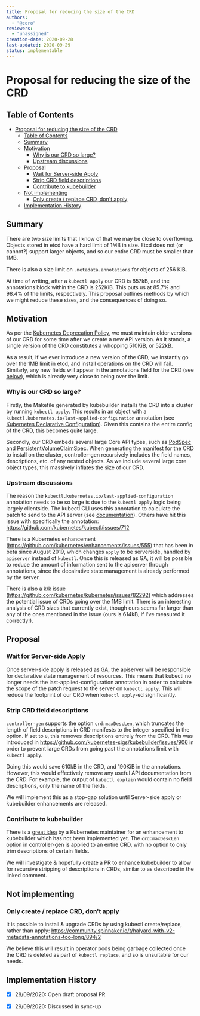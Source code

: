 ```yaml
---
title: Proposal for reducing the size of the CRD
authors:
  - "@coro"
reviewers:
  - "unassigned"
creation-date: 2020-09-28
last-updated: 2020-09-29
status: implementable
---
```


# Proposal for reducing the size of the CRD

## Table of Contents

<!--ts-->
   * [Proposal for reducing the size of the CRD](#proposal-for-reducing-the-size-of-the-crd)
      * [Table of Contents](#table-of-contents)
      * [Summary](#summary)
      * [Motivation](#motivation)
         * [Why is our CRD so large?](#why-is-our-crd-so-large)
         * [Upstream discussions](#upstream-discussions)
      * [Proposal](#proposal)
         * [Wait for Server-side Apply](#wait-for-server-side-apply)
         * [Strip CRD field descriptions](#strip-crd-field-descriptions)
         * [Contribute to kubebuilder](#contribute-to-kubebuilder)
      * [Not implementing](#not-implementing)
         * [Only create / replace CRD, don't apply](#only-create--replace-crd-dont-apply)
      * [Implementation History](#implementation-history)

<!-- Added by: coro, at: Tue Sep 29 11:07:35 UTC 2020 -->

<!--te-->

## Summary
There are two size limits that I know of that we may be close to overflowing.
Objects stored in etcd have a hard limit of 1MB in size. Etcd does not (or cannot?) support larger objects, and so our entire CRD must be smaller than 1MB.

There is also a size limit on `.metadata.annotations` for objects of 256 KiB.

At time of writing, after a `kubectl apply` our CRD is 857kB, and the annotations block within the CRD is 252KiB. This puts us at 85.7% and 98.4% of the limits, respectively. This proposal
outlines methods by which we might reduce these sizes, and the consequences of doing so.

## Motivation
As per the [Kubernetes Deprecation Policy](https://kubernetes.io/docs/reference/using-api/deprecation-policy/), we must maintain older versions of our CRD for some time
after we create a new API version. As it stands, a single version of the CRD constitutes a whopping 510KiB, or 522kB.

As a result, if we ever introduce a new version of the CRD, we instantly go over the 1MB limit in etcd, and install operations on the CRD will fail.
Similarly, any new fields will appear in the annotations field for the CRD (see [below](#why-is-our-crd-so-large)), which is already very close to being over the limit.

### Why is our CRD so large?
Firstly, the Makefile generated by kubebuilder installs the CRD into a cluster by running `kubectl apply`. This results in an object with a `kubectl.kubernetes.io/last-applied-configuration`
annotation (see [Kubernetes Declarative Configuration](https://kubernetes.io/docs/tasks/manage-kubernetes-objects/declarative-config/)). Given this contains the entire config of the CRD, this
becomes quite large.

Secondly, our CRD embeds several large Core API types, such as [PodSpec](https://github.com/rabbitmq/cluster-operator/blob/main/api/v1beta2/rabbitmqcluster_types.go#L214) and
[PersistentVolumeClaimSpec](https://github.com/rabbitmq/cluster-operator/blob/main/api/v1beta2/rabbitmqcluster_types.go#L228). When generating the manifest for the CRD to install
on the cluster, controller-gen recursively includes the field names, descriptions, etc. of any nested objects. As we include several large core object types, this massively inflates
the size of our CRD.

### Upstream discussions

The reason the `kubectl.kubernetes.io/last-applied-configuration` annotation needs to be so large is due to the `kubectl apply` logic being largely clientside. The kubectl CLI uses this
annotation to calculate the patch to send to the API server (see [documentation](https://kubernetes.io/docs/tasks/manage-kubernetes-objects/declarative-config/#how-apply-calculates-differences-and-merges-changes)).
Others have hit this issue with specifically the annotation: https://github.com/kubernetes/kubectl/issues/712

There is a Kubernetes enhancement (https://github.com/kubernetes/enhancements/issues/555) that has been in beta since August 2019, which changes `apply` to be serverside, handled by `apiserver` instead of `kubectl`.
Once this is released as GA, it will be possible to reduce the amount of information sent to the apiserver through annotations, since the decalrative state management is already performed by the server.

There is also a k/k issue (https://github.com/kubernetes/kubernetes/issues/82292) which addresses the potential issue of CRDs going over the 1MB limit. There is an interesting analysis
of CRD sizes that currently exist, though ours seems far larger than any of the ones mentioned in the issue (ours is 614kB, if I've measured it correctly!).

## Proposal

### Wait for Server-side Apply
Once server-side apply is released as GA, the apiserver will be responsible for declarative state management of resources. This means that kubectl no longer needs
the last-applied-configuration annotation in order to calculate the scope of the patch request to the server on `kubectl apply`. This will reduce the footprint of
our CRD when `kubectl apply`-ed significantly.

### Strip CRD field descriptions
`controller-gen` supports the option `crd:maxDescLen`, which truncates the length of field descriptions in CRD manifests to the integer specified in the option.
If set to `0`, this removes descriptions entirely from the CRD. This was introduced in https://github.com/kubernetes-sigs/kubebuilder/issues/906 in order to prevent
large CRDs from going past the annotations limit with `kubectl apply`.

Doing this would save 610kB in the CRD, and 190KiB in the annotations. However, this would effectively remove any useful API documentation from the CRD.
For example, the output of `kubectl explain` would contain no field descriptions, only the name of the fields.

We will implement this as a stop-gap solution until Server-side apply or kubebuilder enhancements are released.

### Contribute to kubebuilder
There is a [great idea](https://github.com/kubernetes/kubernetes/issues/82292#issuecomment-601851309) by a Kubernetes maintainer for an enhancement to kubebuilder
which has not been implemented yet. The `crd:maxDescLen` option in controller-gen is applied to an entire CRD, with no option to only trim descriptions of certain fields.

We will investigate & hopefully create a PR to enhance kubebuilder to allow for recursive stripping of descriptions in CRDs, similar to as described in the linked comment.

## Not implementing

### Only create / replace CRD, don't apply
It is possible to install & upgrade CRDs by using kubectl create/replace, rather than apply: https://community.spinnaker.io/t/halyard-with-v2-metadata-annotations-too-long/894/2

We believe this will result in operator pods being garbage collected once the CRD is deleted as part of `kubectl replace`, and so is unsuitable for our needs.

## Implementation History

- [x] 28/09/2020: Open draft proposal PR
- [x] 29/09/2020: Discussed in sync-up

